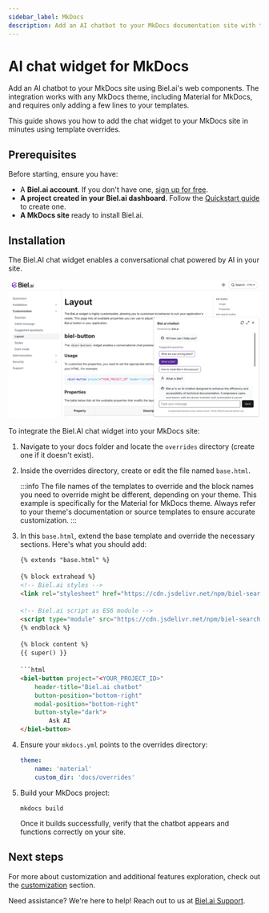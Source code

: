 ```yaml
---
sidebar_label: MkDocs
description: Add an AI chatbot to your MkDocs documentation site with this step-by-step guide.
---
```


# AI chat widget for MkDocs

Add an AI chatbot to your MkDocs site using Biel.ai's web components. The integration works with any MkDocs theme, including Material for MkDocs, and requires only adding a few lines to your templates.

This guide shows you how to add the chat widget to your MkDocs site in minutes using template overrides.

## Prerequisites

Before starting, ensure you have:
- A **Biel.ai account**. If you don't have one, [sign up for free](https://app.biel.ai/accounts/signup/).
- **A project created in your Biel.ai dashboard**. Follow the [Quickstart guide](../quickstart.md) to create one.
- **A MkDocs site** ready to install Biel.ai.  

## Installation

The Biel.AI chat widget enables a conversational chat powered by AI in your site.

![Chatbot widget for docs](./images/biel-widget-docs.png)

To integrate the Biel.AI chat widget into your MkDocs site:

1. Navigate to your docs folder and locate the `overrides` directory (create one if it doesn't exist).

1. Inside the overrides directory, create or edit the file named `base.html`.

    :::info
    The file names of the templates to override and the block names you need to override might be different, depending on your theme. This example is specifically for the Material for MkDocs theme. Always refer to your theme's documentation or source templates to ensure accurate customization.
    :::

1. In this `base.html`, extend the base template and override the necessary sections. Here's what you should add:

    ```html
    {% extends "base.html" %}

    {% block extrahead %}
    <!-- Biel.ai styles -->
    <link rel="stylesheet" href="https://cdn.jsdelivr.net/npm/biel-search/dist/biel-search/biel-search.css">

    <!-- Biel.ai script as ES6 module -->
    <script type="module" src="https://cdn.jsdelivr.net/npm/biel-search/dist/biel-search/biel-search.esm.js"></script>
    {% endblock %}

    {% block content %}
    {{ super() }}

    ```html
    <biel-button project="<YOUR_PROJECT_ID>" 
        header-title="Biel.ai chatbot"
        button-position="bottom-right"
        modal-position="bottom-right"
        button-style="dark">
            Ask AI
    </biel-button>
    ```

1. Ensure your `mkdocs.yml` points to the overrides directory:

    ```yaml
    theme:
        name: 'material'
        custom_dir: 'docs/overrides'
    ```

1. Build your MkDocs project:

    ```console
    mkdocs build
    ```

    Once it builds successfully, verify that the chatbot  appears and functions correctly on your site.

## Next steps

For more about customization and additional features exploration, check out the [customization](/category/customization) section.

Need assistance? We're here to help! Reach out to us at [Biel.ai Support](https://biel.ai/contact).